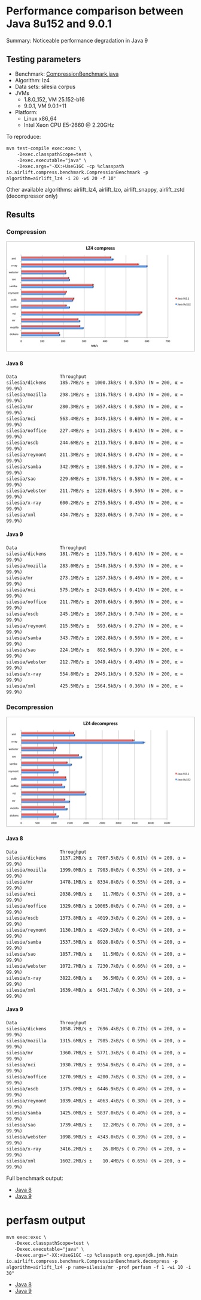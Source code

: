 # Performance comparison between Java 8u152 and 9.0.1

Summary: Noticeable performance degradation in Java 9

## Testing parameters

* Benchmark: [CompressionBenchmark.java](src/test/java/io/airlift/compress/benchmark/CompressionBenchmark.java)
* Algorithm: lz4
* Data sets: silesia corpus
* JVMs
  * 1.8.0_152, VM 25.152-b16
  * 9.0.1, VM 9.0.1+11
* Platform:
  * Linux x86_64
  * Intel Xeon CPU E5-2660 @ 2.20GHz

To reproduce:

```
mvn test-compile exec:exec \
    -Dexec.classpathScope=test \
    -Dexec.executable="java" \
    -Dexec.args="-XX:+UseG1GC -cp %classpath io.airlift.compress.benchmark.CompressionBenchmark -p algorithm=airlift_lz4 -i 20 -wi 20 -f 10"
```

Other available algorithms: airlift_lz4, airlift_lzo, airlift_snappy, airlift_zstd (decompressor only)

## Results

### Compression

![Compression](compress.png)

#### Java 8
```
Data                Throughput
silesia/dickens     185.7MB/s ±  1000.3kB/s ( 0.53%) (N = 200, α = 99.9%)
silesia/mozilla     298.1MB/s ±  1316.7kB/s ( 0.43%) (N = 200, α = 99.9%)
silesia/mr          280.3MB/s ±  1657.4kB/s ( 0.58%) (N = 200, α = 99.9%)
silesia/nci         563.4MB/s ±  3449.1kB/s ( 0.60%) (N = 200, α = 99.9%)
silesia/ooffice     227.4MB/s ±  1411.2kB/s ( 0.61%) (N = 200, α = 99.9%)
silesia/osdb        244.6MB/s ±  2113.7kB/s ( 0.84%) (N = 200, α = 99.9%)
silesia/reymont     211.3MB/s ±  1024.5kB/s ( 0.47%) (N = 200, α = 99.9%)
silesia/samba       342.9MB/s ±  1300.5kB/s ( 0.37%) (N = 200, α = 99.9%)
silesia/sao         229.6MB/s ±  1370.7kB/s ( 0.58%) (N = 200, α = 99.9%)
silesia/webster     211.7MB/s ±  1220.6kB/s ( 0.56%) (N = 200, α = 99.9%)
silesia/x-ray       600.2MB/s ±  2755.5kB/s ( 0.45%) (N = 200, α = 99.9%)
silesia/xml         434.7MB/s ±  3283.0kB/s ( 0.74%) (N = 200, α = 99.9%)
```

#### Java 9
```
Data                Throughput
silesia/dickens     181.7MB/s ±  1135.7kB/s ( 0.61%) (N = 200, α = 99.9%)
silesia/mozilla     283.0MB/s ±  1540.3kB/s ( 0.53%) (N = 200, α = 99.9%)
silesia/mr          273.1MB/s ±  1297.3kB/s ( 0.46%) (N = 200, α = 99.9%)
silesia/nci         575.1MB/s ±  2429.0kB/s ( 0.41%) (N = 200, α = 99.9%)
silesia/ooffice     211.7MB/s ±  2070.6kB/s ( 0.96%) (N = 200, α = 99.9%)
silesia/osdb        245.1MB/s ±  1867.2kB/s ( 0.74%) (N = 200, α = 99.9%)
silesia/reymont     215.5MB/s ±   593.6kB/s ( 0.27%) (N = 200, α = 99.9%)
silesia/samba       343.7MB/s ±  1982.8kB/s ( 0.56%) (N = 200, α = 99.9%)
silesia/sao         224.1MB/s ±   892.9kB/s ( 0.39%) (N = 200, α = 99.9%)
silesia/webster     212.7MB/s ±  1049.4kB/s ( 0.48%) (N = 200, α = 99.9%)
silesia/x-ray       554.8MB/s ±  2945.1kB/s ( 0.52%) (N = 200, α = 99.9%)
silesia/xml         425.5MB/s ±  1564.5kB/s ( 0.36%) (N = 200, α = 99.9%)
```

### Decompression

![Decompression](decompress.png)

#### Java 8
```
Data                Throughput
silesia/dickens     1137.2MB/s ±  7067.5kB/s ( 0.61%) (N = 200, α = 99.9%)
silesia/mozilla     1399.0MB/s ±  7903.0kB/s ( 0.55%) (N = 200, α = 99.9%)
silesia/mr          1478.1MB/s ±  8334.8kB/s ( 0.55%) (N = 200, α = 99.9%)
silesia/nci         2038.9MB/s ±    11.7MB/s ( 0.57%) (N = 200, α = 99.9%)
silesia/ooffice     1329.6MB/s ± 10065.0kB/s ( 0.74%) (N = 200, α = 99.9%)
silesia/osdb        1373.8MB/s ±  4019.3kB/s ( 0.29%) (N = 200, α = 99.9%)
silesia/reymont     1130.1MB/s ±  4929.3kB/s ( 0.43%) (N = 200, α = 99.9%)
silesia/samba       1537.5MB/s ±  8928.8kB/s ( 0.57%) (N = 200, α = 99.9%)
silesia/sao         1857.7MB/s ±    11.5MB/s ( 0.62%) (N = 200, α = 99.9%)
silesia/webster     1072.7MB/s ±  7230.7kB/s ( 0.66%) (N = 200, α = 99.9%)
silesia/x-ray       3822.6MB/s ±    36.5MB/s ( 0.95%) (N = 200, α = 99.9%)
silesia/xml         1639.4MB/s ±  6431.7kB/s ( 0.38%) (N = 200, α = 99.9%)
```

#### Java 9
```
Data                Throughput
silesia/dickens     1058.7MB/s ±  7696.4kB/s ( 0.71%) (N = 200, α = 99.9%)
silesia/mozilla     1315.6MB/s ±  7985.2kB/s ( 0.59%) (N = 200, α = 99.9%)
silesia/mr          1360.7MB/s ±  5771.3kB/s ( 0.41%) (N = 200, α = 99.9%)
silesia/nci         1930.7MB/s ±  9354.9kB/s ( 0.47%) (N = 200, α = 99.9%)
silesia/ooffice     1270.9MB/s ±  4200.7kB/s ( 0.32%) (N = 200, α = 99.9%)
silesia/osdb        1375.0MB/s ±  6446.9kB/s ( 0.46%) (N = 200, α = 99.9%)
silesia/reymont     1039.4MB/s ±  4063.4kB/s ( 0.38%) (N = 200, α = 99.9%)
silesia/samba       1425.0MB/s ±  5837.0kB/s ( 0.40%) (N = 200, α = 99.9%)
silesia/sao         1739.4MB/s ±    12.2MB/s ( 0.70%) (N = 200, α = 99.9%)
silesia/webster     1098.9MB/s ±  4343.0kB/s ( 0.39%) (N = 200, α = 99.9%)
silesia/x-ray       3416.2MB/s ±    26.8MB/s ( 0.79%) (N = 200, α = 99.9%)
silesia/xml         1602.2MB/s ±    10.4MB/s ( 0.65%) (N = 200, α = 99.9%)
```

Full benchmark output:

* [Java 8](bench-8.txt)
* [Java 9](bench-9.txt)


# perfasm output

```
mvn exec:exec \
   -Dexec.classpathScope=test \
   -Dexec.executable="java" \
   -Dexec.args="-XX:+UseG1GC -cp %classpath org.openjdk.jmh.Main io.airlift.compress.benchmark.CompressionBenchmark.decompress -p algorithm=airlift_lz4 -p name=silesia/mr -prof perfasm -f 1 -wi 10 -i 30"
```

* [Java 8](perf-8.txt)
* [Java 9](perf-9.txt)
